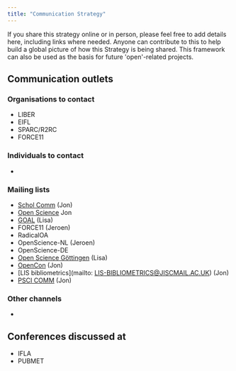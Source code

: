 ```yaml
---
title: "Communication Strategy"
---
```


If you share this strategy online or in person, please feel free to add details here, including links where needed. Anyone can contribute to this to help build a global picture of how this Strategy is being shared. This framework can also be used as the basis for future 'open'-related projects.

## Communication outlets

### Organisations to contact

* LIBER
* EIFL
* SPARC/R2RC
* FORCE11 

### Individuals to contact

* 

### Mailing lists

* [Schol Comm](mailto:scholcomm@lists.ala.org) (Jon)
* [Open Science](https://lists.okfn.org/mailman/listinfo/open-science) Jon
* [GOAL](http://mailman.ecs.soton.ac.uk/pipermail/goal/) (Lisa)
* FORCE11 (Jeroen)
* RadicalOA
* OpenScience-NL (Jeroen)
* OpenScience-DE
* [Open Science Göttingen](https://listserv.gwdg.de/mailman/listinfo/openscience) (Lisa)
* [OpenCon](https://groups.google.com/group/opencon-discussion-list) (Jon)
* [LIS bibliometrics](mailto: LIS-BIBLIOMETRICS@JISCMAIL.AC.UK) (Jon)
* [PSCI COMM](https://www.jiscmail.ac.uk/cgi-bin/webadmin?A0=psci-com) (Jon)

### Other channels

*

## Conferences discussed at 

* IFLA
* PUBMET

